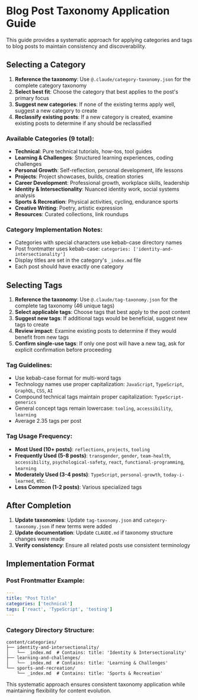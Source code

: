 # Blog Post Taxonomy Application Guide

This guide provides a systematic approach for applying categories and tags to blog posts to maintain consistency and discoverability.

## Selecting a Category

1. **Reference the taxonomy**: Use `@.claude/category-taxonomy.json` for the complete category taxonomy
2. **Select best fit**: Choose the category that best applies to the post's primary focus
3. **Suggest new categories**: If none of the existing terms apply well, suggest a new category to create
4. **Reclassify existing posts**: If a new category is created, examine existing posts to determine if any should be reclassified

### Available Categories (9 total):
- **Technical**: Pure technical tutorials, how-tos, tool guides
- **Learning & Challenges**: Structured learning experiences, coding challenges  
- **Personal Growth**: Self-reflection, personal development, life lessons
- **Projects**: Project showcases, builds, creation stories
- **Career Development**: Professional growth, workplace skills, leadership
- **Identity & Intersectionality**: Nuanced identity work, social systems analysis
- **Sports & Recreation**: Physical activities, cycling, endurance sports
- **Creative Writing**: Poetry, artistic expression
- **Resources**: Curated collections, link roundups

### Category Implementation Notes:
- Categories with special characters use kebab-case directory names
- Post frontmatter uses kebab-case: `categories: ['identity-and-intersectionality']`
- Display titles are set in the category's `_index.md` file
- Each post should have exactly one category

## Selecting Tags

1. **Reference the taxonomy**: Use `@.claude/tag-taxonomy.json` for the complete tag taxonomy (46 unique tags)
2. **Select applicable tags**: Choose tags that best apply to the post content
3. **Suggest new tags**: If additional tags would be beneficial, suggest new tags to create
4. **Review impact**: Examine existing posts to determine if they would benefit from new tags
5. **Confirm single-use tags**: If only one post will have a new tag, ask for explicit confirmation before proceeding

### Tag Guidelines:
- Use kebab-case format for multi-word tags
- Technology names use proper capitalization: `JavaScript`, `TypeScript`, `GraphQL`, `CSS`, `AI`
- Compound technical tags maintain proper capitalization: `TypeScript-generics`
- General concept tags remain lowercase: `tooling`, `accessibility`, `learning`
- Average 2.35 tags per post

### Tag Usage Frequency:
- **Most Used (10+ posts)**: `reflections`, `projects`, `tooling`
- **Frequently Used (5-8 posts)**: `transgender`, `gender`, `team-health`, `accessibility`, `psychological-safety`, `react`, `functional-programming`, `learning`
- **Moderately Used (3-4 posts)**: `TypeScript`, `personal-growth`, `today-i-learned`, etc.
- **Less Common (1-2 posts)**: Various specialized tags

## After Completion

1. **Update taxonomies**: Update `tag-taxonomy.json` and `category-taxonomy.json` if new terms were added
2. **Update documentation**: Update `CLAUDE.md` if taxonomy structure changes were made
3. **Verify consistency**: Ensure all related posts use consistent terminology

## Implementation Format

### Post Frontmatter Example:
```yaml
---
title: "Post Title"
categories: ['technical']
tags: ['react', 'TypeScript', 'testing']
---
```

### Category Directory Structure:
```
content/categories/
├── identity-and-intersectionality/
│   └── _index.md  # Contains: title: 'Identity & Intersectionality'
├── learning-and-challenges/
│   └── _index.md  # Contains: title: 'Learning & Challenges'
└── sports-and-recreation/
    └── _index.md  # Contains: title: 'Sports & Recreation'
```

This systematic approach ensures consistent taxonomy application while maintaining flexibility for content evolution.